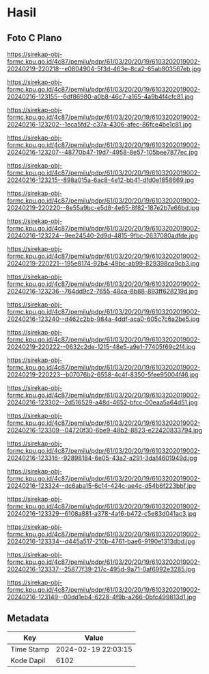 # Hasil

## Foto C Plano

https://sirekap-obj-formc.kpu.go.id/4c87/pemilu/pdpr/61/03/20/20/19/6103202019002-20240219-220218--e0804904-5f3d-463e-8ca2-65ab803567eb.jpg

https://sirekap-obj-formc.kpu.go.id/4c87/pemilu/pdpr/61/03/20/20/19/6103202019002-20240216-123155--6df86980-a0b8-46c7-a165-4a9b4f4cfc81.jpg

https://sirekap-obj-formc.kpu.go.id/4c87/pemilu/pdpr/61/03/20/20/19/6103202019002-20240216-123202--1eca5fd2-c37a-4306-afec-86fce4be1c81.jpg

https://sirekap-obj-formc.kpu.go.id/4c87/pemilu/pdpr/61/03/20/20/19/6103202019002-20240216-123207--48770b47-19d7-4958-8e57-105bee7877ec.jpg

https://sirekap-obj-formc.kpu.go.id/4c87/pemilu/pdpr/61/03/20/20/19/6103202019002-20240216-123215--898a015a-6ac8-4e12-bb41-dfd0e1858669.jpg

https://sirekap-obj-formc.kpu.go.id/4c87/pemilu/pdpr/61/03/20/20/19/6103202019002-20240219-220220--8e55a9bc-e5d8-4e65-8f82-187e2b7e66bd.jpg

https://sirekap-obj-formc.kpu.go.id/4c87/pemilu/pdpr/61/03/20/20/19/6103202019002-20240216-123224--9ee24540-2d9d-4815-9fbc-2637080adfde.jpg

https://sirekap-obj-formc.kpu.go.id/4c87/pemilu/pdpr/61/03/20/20/19/6103202019002-20240219-220221--195e8174-92b4-49bc-ab99-829398ca9cb3.jpg

https://sirekap-obj-formc.kpu.go.id/4c87/pemilu/pdpr/61/03/20/20/19/6103202019002-20240216-123236--764dd9c2-7655-48ca-8b88-893ff628219d.jpg

https://sirekap-obj-formc.kpu.go.id/4c87/pemilu/pdpr/61/03/20/20/19/6103202019002-20240216-123240--d462c2bb-984a-4ddf-aca0-605c7c6a2be5.jpg

https://sirekap-obj-formc.kpu.go.id/4c87/pemilu/pdpr/61/03/20/20/19/6103202019002-20240219-220222--0632c2de-1215-48e5-a9e1-77405f69c2f4.jpg

https://sirekap-obj-formc.kpu.go.id/4c87/pemilu/pdpr/61/03/20/20/19/6103202019002-20240219-220223--b07076b2-6558-4c4f-8350-5fee95004f46.jpg

https://sirekap-obj-formc.kpu.go.id/4c87/pemilu/pdpr/61/03/20/20/19/6103202019002-20240216-123302--2d516529-a48d-4652-bfcc-00eaa5a64d51.jpg

https://sirekap-obj-formc.kpu.go.id/4c87/pemilu/pdpr/61/03/20/20/19/6103202019002-20240216-123309--04720f30-6be9-48b2-8823-e22420833794.jpg

https://sirekap-obj-formc.kpu.go.id/4c87/pemilu/pdpr/61/03/20/20/19/6103202019002-20240216-123316--92898184-6e05-43a2-a291-3da14601949d.jpg

https://sirekap-obj-formc.kpu.go.id/4c87/pemilu/pdpr/61/03/20/20/19/6103202019002-20240216-123324--dc6aba15-6c14-424c-ae4c-d54b6f223bbf.jpg

https://sirekap-obj-formc.kpu.go.id/4c87/pemilu/pdpr/61/03/20/20/19/6103202019002-20240216-123329--6108a881-a378-4af6-b472-c5e83d041ac3.jpg

https://sirekap-obj-formc.kpu.go.id/4c87/pemilu/pdpr/61/03/20/20/19/6103202019002-20240216-123334--d445a517-210b-4761-bae6-9190e1313dbd.jpg

https://sirekap-obj-formc.kpu.go.id/4c87/pemilu/pdpr/61/03/20/20/19/6103202019002-20240216-123337--25877f39-217c-495d-9a71-0af6992e3285.jpg

https://sirekap-obj-formc.kpu.go.id/4c87/pemilu/pdpr/61/03/20/20/19/6103202019002-20240216-123149--00dd1eb4-6228-4f9b-a266-0bfc499813d1.jpg


## Metadata

| Key        | Value               |
| ---------- | ------------------- |
| Time Stamp | 2024-02-19 22:03:15 |
| Kode Dapil | 6102                |



